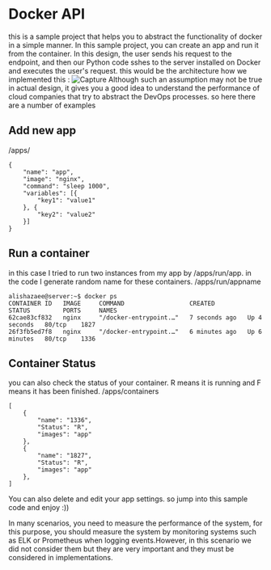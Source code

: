 # Docker API
this is a sample project that helps you to abstract the functionality of docker in a simple manner. In this sample project, you can create an app and run it from the container. In this design, the user sends his request to the endpoint, and then our Python code sshes to the server installed on Docker and executes the user's request.
this would be the architecture how we implemented this :
![Capture](https://user-images.githubusercontent.com/53411387/198748839-b85c023d-e967-44d7-821b-d5dabed33c19.PNG)
Although such an assumption may not be true in actual design, it gives you a good idea to understand the performance of cloud companies that try to abstract the DevOps processes.
so here there are a number of examples

## Add new app
/apps/
```
{
	"name": "app",
	"image": "nginx",
	"command": "sleep 1000",
	"variables": [{
		"key1": "value1"
	}, {
		"key2": "value2"
	}]
}
```
## Run a container
in this case I tried to run two instances from my app by /apps/run/app. in the code I generate random name for these containers.
/apps/run/appname
```
alishazaee@server:~$ docker ps
CONTAINER ID   IMAGE     COMMAND                  CREATED         STATUS         PORTS     NAMES
62cae83cf832   nginx     "/docker-entrypoint.…"   7 seconds ago   Up 4 seconds   80/tcp    1827
26f3fb5ed7f8   nginx     "/docker-entrypoint.…"   6 minutes ago   Up 6 minutes   80/tcp    1336
```
## Container Status
you can also check the status of your container. R means it is running and F means it has been finished.
/apps/containers
```
[
    {
        "name": "1336",
        "Status": "R",
        "images": "app"
    },
    {
        "name": "1827",
        "Status": "R",
        "images": "app"
    },
]
```

You can also delete and edit your app settings. so jump into this sample code and enjoy :))

In many scenarios, you need to measure the performance of the system, for this purpose, you should measure the system by monitoring systems such as ELK or Prometheus when logging events.However, in this scenario we did not consider them but they are very important and they must be considered in implementations.


